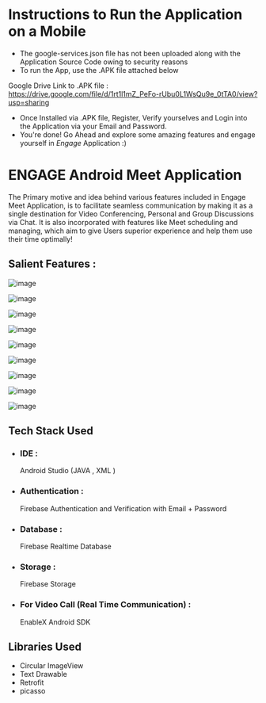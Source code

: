 <h1> Instructions to Run the Application on a Mobile </h1>

* The google-services.json file has not been uploaded along with the Application Source Code owing to security reasons
*  To run the App, use the .APK file attached below

Google Drive Link to .APK file : https://drive.google.com/file/d/1rt1l1mZ_PeFo-rUbu0L1WsQu9e_0tTA0/view?usp=sharing

* Once Installed via .APK file, Register, Verify yourselves and Login into the Application via your Email and Password.
* You're done! Go Ahead and explore some amazing features and engage yourself in *Engage* Application :) 

<h1> ENGAGE Android Meet Application </h1>

The Primary motive and idea behind various features included in Engage Meet Application, is to facilitate seamless communication  by making it as a single destination for Video Conferencing, Personal and Group Discussions via Chat.
It is also incorporated with features like Meet scheduling and managing, which aim to give Users superior experience and help them use their time optimally!

<h2> Salient Features : </h2>

![image](https://user-images.githubusercontent.com/58601804/125182367-1f357400-e22b-11eb-86c7-3fc89ea8cbaf.png)

![image](https://user-images.githubusercontent.com/58601804/125182384-3f653300-e22b-11eb-8bfc-64591c244f76.png)

![image](https://user-images.githubusercontent.com/58601804/125182390-4c822200-e22b-11eb-82e6-8afb7f1605fb.png)

![image](https://user-images.githubusercontent.com/58601804/125182397-5a37a780-e22b-11eb-961a-08d79b9071f7.png)

![image](https://user-images.githubusercontent.com/58601804/125182405-67ed2d00-e22b-11eb-85d2-5e34db2b058b.png)

![image](https://user-images.githubusercontent.com/58601804/125182411-750a1c00-e22b-11eb-9cab-e24d17c6042c.png)

![image](https://user-images.githubusercontent.com/58601804/125182416-83583800-e22b-11eb-8d65-877cde2aa5ca.png)

![image](https://user-images.githubusercontent.com/58601804/125182419-8eab6380-e22b-11eb-9c71-567601490ec7.png)

![image](https://user-images.githubusercontent.com/58601804/125182430-9c60e900-e22b-11eb-80ab-9f1078d85d0a.png)

<h2> Tech Stack Used </h2>

 * <h3>IDE : </h3> Android Studio (JAVA , XML )
 * <h3>Authentication : </h3> Firebase Authentication and Verification with Email + Password
 * <h3>Database : </h3> Firebase Realtime Database
 * <h3>Storage : </h3> Firebase Storage
 * <h3>For Video Call (Real Time Communication) : </h3> EnableX Android SDK

<h2> Libraries Used </h2>

* Circular ImageView
* Text Drawable
* Retrofit
* picasso

